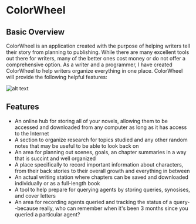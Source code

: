 # ColorWheel

## Basic Overview
ColorWheel is an application created with the purpose of helping writers tell their story
from planning to publishing. While there are many excellent tools out there for writers,
many of the better ones cost money or do not offer a comprehensive option. As a writer and
a programmer, I have created ColorWheel to help writers organize everything in one place.
ColorWheel will provide the following helpful features:

![alt text](https://raw.githubusercontent.com/MarisaRichmond94/ColorWheel/master/client/public/images/colorwheel_example.jpeg)

## Features
- An online hub for storing all of your novels, allowing them to be accessed and downloaded from any computer as long as it has access to the Internet
- A section to organize research for topics studied and any other random notes that may be useful to be able to look back on
- An area for planning out scenes, goals, an chapter summaries in a way that is succint and well organized
- A place specifically to record important information about characters, from their back stories to their overall growth and everything in between
- An actual writing station where chapters can be saved and downloaded individually or as a full-length book
- A tool to help prepare for querying agents by storing queries, synosises, and cover letters
- An area for recording agents queried and tracking the status of a query--because really, who can remember when it's been 3 months since you queried a particular agent?